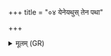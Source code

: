 +++
title = "०४ येनेयथुस् तेन पथा"

+++
<details><summary>मूलम् (GR)</summary>

येनेयथुस् तेन पथा परेतं  
स्तायद् एयथुः प्रति वाम् अभुत्सि ।  
ब्रह्मणा वां परितृह्य समन्तं  
वि च्छेत्स्यामि नकुल इव सर्पम् ॥
</details>